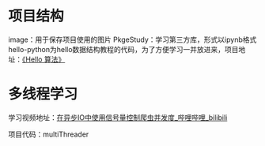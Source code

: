 
# 项目结构

image：用于保存项目使用的图片
PkgeStudy：学习第三方库，形式以ipynb格式
hello-python为hello数据结构教程的代码，为了方便学习一并放进来，项目地址：[《Hello 算法》](https://github.com/krahets/hello-algo)


# 多线程学习

学习视频地址：[在异步IO中使用信号量控制爬虫并发度_哔哩哔哩_bilibili](https://www.bilibili.com/video/BV1bK411A7tV/?p=12)

项目代码：multiThreader
